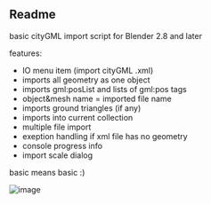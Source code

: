 ## Readme 

basic cityGML import script for Blender 2.8 and later

features:
 
 - IO menu item (import cityGML .xml)
 - imports all geometry as one object
 - imports gml:posList and lists of gml:pos tags
 - object&mesh name = imported file name
 - imports ground triangles (if any)
 - imports into current collection
 - multiple file import
 - exeption handling if xml file has no geometry
 - console progress info
 - import scale dialog

basic means basic :)

![image](https://cloud.githubusercontent.com/assets/619340/11531034/fb9bf4cc-98f9-11e5-856f-64ea4c78e3cd.png)
